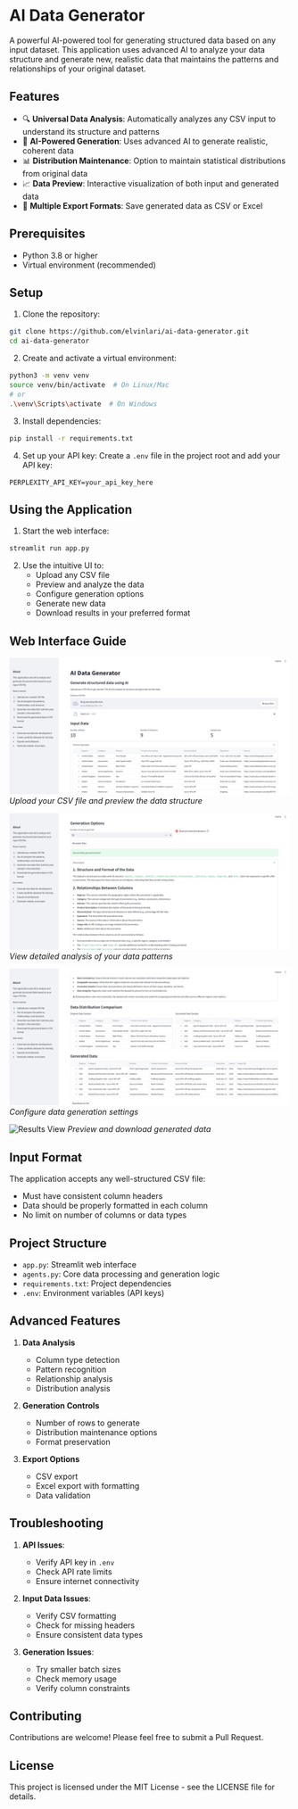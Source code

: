 # AI Data Generator

A powerful AI-powered tool for generating structured data based on any input dataset. This application uses advanced AI to analyze your data structure and generate new, realistic data that maintains the patterns and relationships of your original dataset.

## Features

- 🔍 **Universal Data Analysis**: Automatically analyzes any CSV input to understand its structure and patterns
- 🤖 **AI-Powered Generation**: Uses advanced AI to generate realistic, coherent data
- 📊 **Distribution Maintenance**: Option to maintain statistical distributions from original data
- 📈 **Data Preview**: Interactive visualization of both input and generated data
- 💾 **Multiple Export Formats**: Save generated data as CSV or Excel

## Prerequisites

- Python 3.8 or higher
- Virtual environment (recommended)

## Setup

1. Clone the repository:
```bash
git clone https://github.com/elvinlari/ai-data-generator.git
cd ai-data-generator
```

2. Create and activate a virtual environment:
```bash
python3 -m venv venv
source venv/bin/activate  # On Linux/Mac
# or
.\venv\Scripts\activate  # On Windows
```

3. Install dependencies:
```bash
pip install -r requirements.txt
```

4. Set up your API key:
Create a `.env` file in the project root and add your API key:
```
PERPLEXITY_API_KEY=your_api_key_here
```

## Using the Application

1. Start the web interface:
```bash
streamlit run app.py
```

2. Use the intuitive UI to:
   - Upload any CSV file
   - Preview and analyze the data
   - Configure generation options
   - Generate new data
   - Download results in your preferred format

## Web Interface Guide

![Data Upload](images/upload.png)
*Upload your CSV file and preview the data structure*

![Analysis View](images/analysis.png)
*View detailed analysis of your data patterns*

![Generation Options](images/options.png)
*Configure data generation settings*

![Results View](images/results.png)
*Preview and download generated data*

## Input Format

The application accepts any well-structured CSV file:
- Must have consistent column headers
- Data should be properly formatted in each column
- No limit on number of columns or data types

## Project Structure

- `app.py`: Streamlit web interface
- `agents.py`: Core data processing and generation logic
- `requirements.txt`: Project dependencies
- `.env`: Environment variables (API keys)

## Advanced Features

1. **Data Analysis**
   - Column type detection
   - Pattern recognition
   - Relationship analysis
   - Distribution analysis

2. **Generation Controls**
   - Number of rows to generate
   - Distribution maintenance options
   - Format preservation

3. **Export Options**
   - CSV export
   - Excel export with formatting
   - Data validation

## Troubleshooting

1. **API Issues**:
   - Verify API key in `.env`
   - Check API rate limits
   - Ensure internet connectivity

2. **Input Data Issues**:
   - Verify CSV formatting
   - Check for missing headers
   - Ensure consistent data types

3. **Generation Issues**:
   - Try smaller batch sizes
   - Check memory usage
   - Verify column constraints

## Contributing

Contributions are welcome! Please feel free to submit a Pull Request.

## License

This project is licensed under the MIT License - see the LICENSE file for details.
